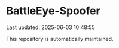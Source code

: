 # BattleEye-Spoofer

Last updated: 2025-06-03 10:48:55

This repository is automatically maintained.
